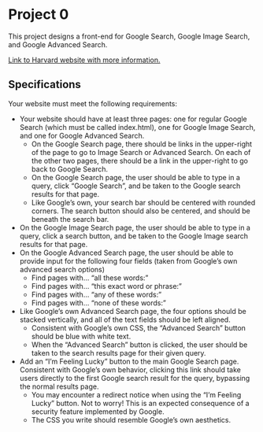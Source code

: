 # Project 0
This project designs a front-end for Google Search, Google Image Search, and Google Advanced Search.

[Link to Harvard website with more information.](https://cs50.harvard.edu/web/2020/projects/0/search/)

## Specifications
Your website must meet the following requirements:

- Your website should have at least three pages: one for regular Google Search (which must be called index.html), one
for Google Image Search, and one for Google Advanced Search.
  - On the Google Search page, there should be links in the upper-right of the page to go to Image Search or Advanced
  Search. On each of the other two pages, there should be a link in the upper-right to go back to Google Search.
  - On the Google Search page, the user should be able to type in a query, click “Google Search”, and be taken to the
  Google search results for that page.
  - Like Google’s own, your search bar should be centered with rounded corners. The search button should also be
  centered, and should be beneath the search bar.
- On the Google Image Search page, the user should be able to type in a query, click a search button, and be taken to the
Google Image search results for that page. 
- On the Google Advanced Search page, the user should be able to provide input for the following four fields (taken from
Google’s own advanced search options)
  - Find pages with… “all these words:”
  - Find pages with… “this exact word or phrase:”
  - Find pages with… “any of these words:”
  - Find pages with… “none of these words:”
- Like Google’s own Advanced Search page, the four options should be stacked vertically, and all of the text fields
should be left aligned. 
  - Consistent with Google’s own CSS, the “Advanced Search” button should be blue with white text.
  - When the “Advanced Search” button is clicked, the user should be taken to the search results page for their given query.
- Add an “I’m Feeling Lucky” button to the main Google Search page. Consistent with Google’s own behavior, clicking this
link should take users directly to the first Google search result for the query, bypassing the normal results page.
  - You may encounter a redirect notice when using the “I’m Feeling Lucky” button. Not to worry! This is an expected
  consequence of a security feature implemented by Google.
  - The CSS you write should resemble Google’s own aesthetics.